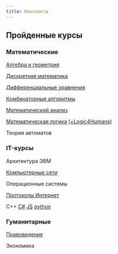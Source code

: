 ```yaml
---
title: Конспекты
---
```


## Пройденные курсы

### Математические

[Алгебра и геометрия](algem/)

[Дискретная математика](diskret/)

[Дифференциальные уравнения](diffur/)

[Комбинаторные алгоритмы](combalg/)

[Математический анализ](matan)

[Математическая логика](logic) [(+Logic4Humans)](https://github.com/Denchick/logic4humans)

Теория автоматов

### IT-курсы

Архитектура ЭВМ

[Компьютерные сети](https://www.asozykin.ru/courses/networks)

Операционные системы

[Протоколы Интернет](inet/)

С++		[C#](https://ulearn.me)		[JS](js.pdf)		[python](https://www.youtube.com/channel/UClQJvX1TXm0rXoxFtTczNog/playlists)

### Гуманитарные

[Правоведение](https://docs.google.com/document/d/1jV1fqRsaz7bbDc882UzEfLF8AZTGTC0LLIiUIOA10bQ/edit)

Экономика
